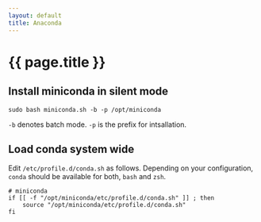 ```yaml
---
layout: default
title: Anaconda
---
```


# {{ page.title }}

## Install miniconda in silent mode

    sudo bash miniconda.sh -b -p /opt/miniconda

`-b` denotes batch mode.
`-p` is the prefix for intsallation.

## Load conda system wide

Edit `/etc/profile.d/conda.sh` as follows.
Depending on your configuration, `conda` should be available for both, `bash`
and `zsh`.

    # miniconda
    if [[ -f "/opt/miniconda/etc/profile.d/conda.sh" ]] ; then
        source "/opt/miniconda/etc/profile.d/conda.sh"
    fi
